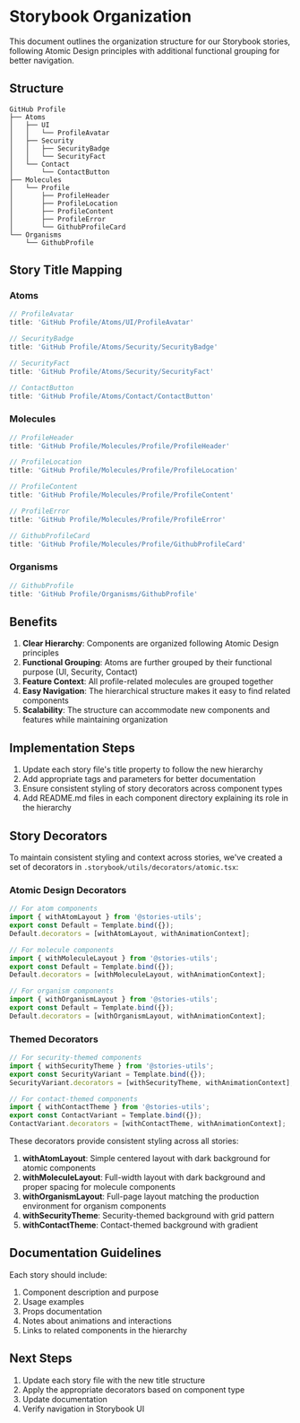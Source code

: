 # Storybook Organization

This document outlines the organization structure for our Storybook stories, following Atomic Design principles with additional functional grouping for better navigation.

## Structure

```
GitHub Profile
├── Atoms
│   ├── UI
│   │   └── ProfileAvatar
│   ├── Security
│   │   ├── SecurityBadge
│   │   └── SecurityFact
│   └── Contact
│       └── ContactButton
├── Molecules
│   └── Profile
│       ├── ProfileHeader
│       ├── ProfileLocation
│       ├── ProfileContent
│       ├── ProfileError
│       └── GithubProfileCard
└── Organisms
    └── GithubProfile
```

## Story Title Mapping

### Atoms

```javascript
// ProfileAvatar
title: 'GitHub Profile/Atoms/UI/ProfileAvatar'

// SecurityBadge
title: 'GitHub Profile/Atoms/Security/SecurityBadge'

// SecurityFact
title: 'GitHub Profile/Atoms/Security/SecurityFact'

// ContactButton
title: 'GitHub Profile/Atoms/Contact/ContactButton'
```

### Molecules

```javascript
// ProfileHeader
title: 'GitHub Profile/Molecules/Profile/ProfileHeader'

// ProfileLocation
title: 'GitHub Profile/Molecules/Profile/ProfileLocation'

// ProfileContent
title: 'GitHub Profile/Molecules/Profile/ProfileContent'

// ProfileError
title: 'GitHub Profile/Molecules/Profile/ProfileError'

// GithubProfileCard
title: 'GitHub Profile/Molecules/Profile/GithubProfileCard'
```

### Organisms

```javascript
// GithubProfile
title: 'GitHub Profile/Organisms/GithubProfile'
```

## Benefits

1. **Clear Hierarchy**: Components are organized following Atomic Design principles
2. **Functional Grouping**: Atoms are further grouped by their functional purpose (UI, Security, Contact)
3. **Feature Context**: All profile-related molecules are grouped together
4. **Easy Navigation**: The hierarchical structure makes it easy to find related components
5. **Scalability**: The structure can accommodate new components and features while maintaining organization

## Implementation Steps

1. Update each story file's title property to follow the new hierarchy
2. Add appropriate tags and parameters for better documentation
3. Ensure consistent styling of story decorators across component types
4. Add README.md files in each component directory explaining its role in the hierarchy

## Story Decorators

To maintain consistent styling and context across stories, we've created a set of decorators in `.storybook/utils/decorators/atomic.tsx`:

### Atomic Design Decorators

```javascript
// For atom components
import { withAtomLayout } from '@stories-utils';
export const Default = Template.bind({});
Default.decorators = [withAtomLayout, withAnimationContext];

// For molecule components
import { withMoleculeLayout } from '@stories-utils';
export const Default = Template.bind({});
Default.decorators = [withMoleculeLayout, withAnimationContext];

// For organism components
import { withOrganismLayout } from '@stories-utils';
export const Default = Template.bind({});
Default.decorators = [withOrganismLayout, withAnimationContext];
```

### Themed Decorators

```javascript
// For security-themed components
import { withSecurityTheme } from '@stories-utils';
export const SecurityVariant = Template.bind({});
SecurityVariant.decorators = [withSecurityTheme, withAnimationContext];

// For contact-themed components
import { withContactTheme } from '@stories-utils';
export const ContactVariant = Template.bind({});
ContactVariant.decorators = [withContactTheme, withAnimationContext];
```

These decorators provide consistent styling across all stories:

1. **withAtomLayout**: Simple centered layout with dark background for atomic components
2. **withMoleculeLayout**: Full-width layout with dark background and proper spacing for molecule components
3. **withOrganismLayout**: Full-page layout matching the production environment for organism components
4. **withSecurityTheme**: Security-themed background with grid pattern
5. **withContactTheme**: Contact-themed background with gradient

## Documentation Guidelines

Each story should include:

1. Component description and purpose
2. Usage examples
3. Props documentation
4. Notes about animations and interactions
5. Links to related components in the hierarchy

## Next Steps

1. Update each story file with the new title structure
2. Apply the appropriate decorators based on component type
3. Update documentation
4. Verify navigation in Storybook UI